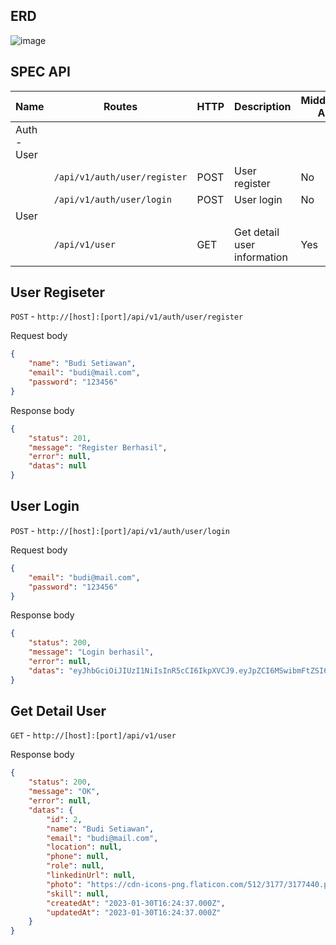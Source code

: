 ## ERD

![image](https://user-images.githubusercontent.com/114470554/219956074-806bb053-38dd-4f8c-ac18-b80942325c6b.png)

## SPEC API

| Name | Routes | HTTP | Description | Middleware Auth |
|------|--------|------|-------------|-----------------|
| Auth - User | 
|      | `/api/v1/auth/user/register` | POST | User register | No |
|      | `/api/v1/auth/user/login` | POST | User login | No |
| User | 
|      | `/api/v1/user` | GET | Get detail user information | Yes |


## User Regiseter
`POST` - `http://[host]:[port]/api/v1/auth/user/register` 
<br />

Request body
<br />
``` json
{
    "name": "Budi Setiawan",
    "email": "budi@mail.com",
    "password": "123456"
}
```

Response body
<br />
``` json
{
    "status": 201,
    "message": "Register Berhasil",
    "error": null,
    "datas": null
}
```

## User Login
`POST` - `http://[host]:[port]/api/v1/auth/user/login` 
<br />

Request body
<br />
``` json
{
    "email": "budi@mail.com",
    "password": "123456"
}
```

Response body
<br />
``` json
{
    "status": 200,
    "message": "Login berhasil",
    "error": null,
    "datas": "eyJhbGciOiJIUzI1NiIsInR5cCI6IkpXVCJ9.eyJpZCI6MSwibmFtZSI6InZpY2t5IiwiZW1haWwiOiJ2aWNreUBtYWlsLmNvbSIsImlhdCI6MTY3NTA5NTQ2NywiZXhwIjoxNjc1MTgxODY3fQ.JjWeRDxc7TQWZiDPT7rmu83A2i71T6lqCRUlrnG40X8"
}
```
## Get Detail User
`GET` - `http://[host]:[port]/api/v1/user`
<br />

Response body
<br />
``` json
{
    "status": 200,
    "message": "OK",
    "error": null,
    "datas": {
        "id": 2,
        "name": "Budi Setiawan",
        "email": "budi@mail.com",
        "location": null,
        "phone": null,
        "role": null,
        "linkedinUrl": null,
        "photo": "https://cdn-icons-png.flaticon.com/512/3177/3177440.png",
        "skill": null,
        "createdAt": "2023-01-30T16:24:37.000Z",
        "updatedAt": "2023-01-30T16:24:37.000Z"
    }
}
```
